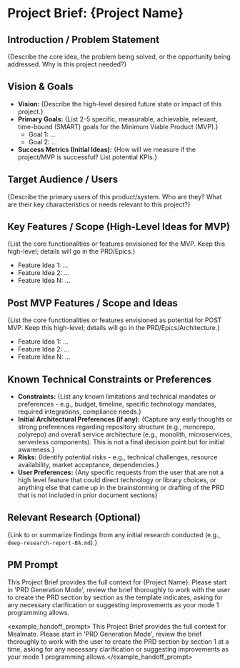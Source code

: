 # Project Brief: {Project Name}

## Introduction / Problem Statement

{Describe the core idea, the problem being solved, or the opportunity being addressed. Why is this
project needed?}

## Vision & Goals

- **Vision:** {Describe the high-level desired future state or impact of this project.}
- **Primary Goals:** {List 2-5 specific, measurable, achievable, relevant, time-bound (SMART) goals
  for the Minimum Viable Product (MVP).}
  - Goal 1: ...
  - Goal 2: ...
- **Success Metrics (Initial Ideas):** {How will we measure if the project/MVP is successful? List
  potential KPIs.}

## Target Audience / Users

{Describe the primary users of this product/system. Who are they? What are their key characteristics
or needs relevant to this project?}

## Key Features / Scope (High-Level Ideas for MVP)

{List the core functionalities or features envisioned for the MVP. Keep this high-level; details
will go in the PRD/Epics.}

- Feature Idea 1: ...
- Feature Idea 2: ...
- Feature Idea N: ...

## Post MVP Features / Scope and Ideas

{List the core functionalities or features envisioned as potential for POST MVP. Keep this
high-level; details will go in the PRD/Epics/Architecture.}

- Feature Idea 1: ...
- Feature Idea 2: ...
- Feature Idea N: ...

## Known Technical Constraints or Preferences

- **Constraints:** {List any known limitations and technical mandates or preferences - e.g., budget,
  timeline, specific technology mandates, required integrations, compliance needs.}
- **Initial Architectural Preferences (if any):** {Capture any early thoughts or strong preferences
  regarding repository structure (e.g., monorepo, polyrepo) and overall service architecture (e.g.,
  monolith, microservices, serverless components). This is not a final decision point but for
  initial awareness.}
- **Risks:** {Identify potential risks - e.g., technical challenges, resource availability, market
  acceptance, dependencies.}
- **User Preferences:** {Any specific requests from the user that are not a high level feature that
  could direct technology or library choices, or anything else that came up in the brainstorming or
  drafting of the PRD that is not included in prior document sections}

## Relevant Research (Optional)

{Link to or summarize findings from any initial research conducted (e.g.,
`deep-research-report-BA.md`).}

## PM Prompt

This Project Brief provides the full context for {Project Name}. Please start in 'PRD Generation
Mode', review the brief thoroughly to work with the user to create the PRD section by section as the
template indicates, asking for any necessary clarification or suggesting improvements as your mode 1
programming allows.

<example_handoff_prompt> This Project Brief provides the full context for Mealmate. Please start in
'PRD Generation Mode', review the brief thoroughly to work with the user to create the PRD section
by section 1 at a time, asking for any necessary clarification or suggesting improvements as your
mode 1 programming allows.</example_handoff_prompt>
